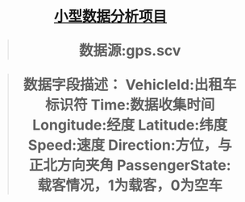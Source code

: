 <h1 align="center"><a href="https://github.com/2020chen/JAVA-dataAnalysis" target="_blank">小型数据分析项目</a></h>

> 数据源:gps.scv

> 数据字段描述：
    VehicleId:出租车标识符
    Time:数据收集时间
    Longitude:经度
    Latitude:纬度
    Speed:速度
    Direction:方位，与正北方向夹角
    PassengerState:载客情况，1为载客，0为空车

